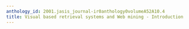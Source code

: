 ```yaml
---
anthology_id: 2001.jasis_journal-ir0anthology0volumeA52A10.4
title: Visual based retrieval systems and Web mining - Introduction
---
```

